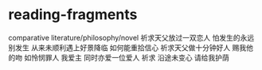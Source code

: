 # reading-fragments
comparative literature/philosophy/novel
祈求天父放过一双恋人
怕发生的永远别发生
从来未顺利遇上好景降临
如何能重拾信心
祈求天父做十分钟好人
赐我他的吻
如怜悯罪人
我爱主 同时亦爱一位爱人
祈求 沿途未变心 请给我护荫
